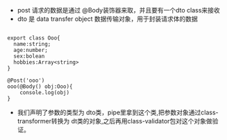 - post 请求的数据是通过 @Body装饰器来取，并且要有一个dto class来接收
- dto 是 data transfer object 数据传输对象，用于封装请求体的数据

```

export class Ooo{
  name:string;
  age:number;
  sex:bolean
  hobbies:Array<string>
}

@Post('ooo')
ooo(@Body() obj:Ooo){
    console.log(obj)
}

```

- 我们声明了参数的类型为 dto类，pipe里拿到这个类,把参数对象通过class-transformer转换为 dt类的对象,之后再用class-validator包对这个对象做验证。
